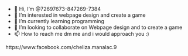 - 👋 Hi, I’m @72697673-847269-7384
- 👀 I’m interested in webpage design and create a game
- 🌱 I’m currently learning programming
- 💞️ I’m looking to collaborate on Webpage design and to create a game
- 📫 How to reach me dm me and i would approach you :)

<!---
72697673-847269-7384/72697673-847269-7384 is a ✨ special ✨ repository because its `README.md` (this file) appears on your GitHub profile.
You can click the Preview link to take a look at your changes.
---> https://www.facebook.com/cheliza.manalac.9
